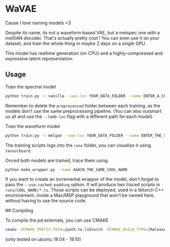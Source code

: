 # WaVAE

Cause I love naming models <3

Despite its name, its not a waveform based VAE, but a melspec one with a melGAN decoder. That's actually pretty cool ! You can even use it on your dataset, and train the whole thing in maybe 2 days on a single GPU.

This model has realtime generation (on CPU) and a highly-compressed and expressive latent representation.

## Usage

Train the spectral model
```bash
python train.py -c vanilla --wav-loc YOUR_DATA_FOLDER --name ENTER_A_COOL_NAME
```

Remember to delete the `preprocessed` folder between each training, as the models don't use the same preprocessing pipeline. (You can also outsmart us all and use the `--lmdb-loc` flag with a different path for each model)

Train the waveform model
```bash
python train.py -c melgan --wav-loc YOUR_DATA_FOLDER --name ENTER_THE_SAME_COOL_NAME
```

The training scripts logs into the `runs` folder, you can visualize it using `tensorboard`.


Onced both models are trained, trace them using
```bash
python make_wrapper.py --name AGAIN_THE_SAME_COOL_NAME
```

If you want to create an incremental wrapper of the model, don't forget to pass the `--use-cached-padding` option. It will produce two traced scripts in `runs/COOL_NAME/*.ts`. Those scripts can be deployed, used in a libtorch C++ environement, inside a Max/MSP playground that won't be named here, without having to use the source code.


## Compiling


To compile the pd externals, you can use CMAKE
```bash
cmake -DCMAKE_PREFIX_PATH=/path.to.libtorch -DCMAKE_BUILD_TYPE=[Release / Debug] -G [Ninja / Xcode / Makefile]  ../
```

(only tested on ubuntu 18.04 - 19.10)